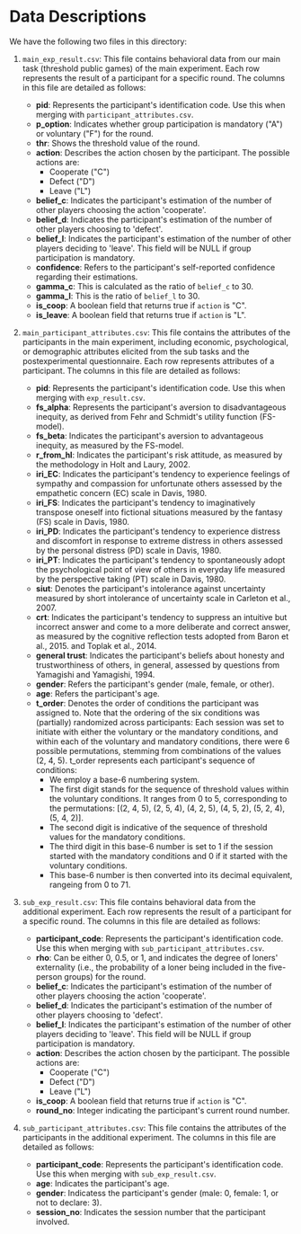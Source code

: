 # Data Descriptions
We have the following two files in this directory:

1. `main_exp_result.csv`: This file contains behavioral data from our main task (threshold public games) of the main experiment. Each row represents the result of a participant for a specific round. The columns in this file are detailed as follows:

   - **pid**: Represents the participant's identification code. Use this when merging with `participant_attributes.csv`.
   - **p_option**: Indicates whether group participation is mandatory ("A") or voluntary ("F") for the round.
   - **thr**: Shows the threshold value of the round.
   - **action**: Describes the action chosen by the participant. The possible actions are:
     - Cooperate ("C")
     - Defect ("D")
     - Leave ("L")
   - **belief_c**: Indicates the participant's estimation of the number of other players choosing the action 'cooperate'.
   - **belief_d**: Indicates the participant's estimation of the number of other players choosing to 'defect'.
   - **belief_l**: Indicates the participant's estimation of the number of other players deciding to 'leave'. This field will be NULL if group participation is mandatory.
   - **confidence**: Refers to the participant's self-reported confidence regarding their estimations.
   - **gamma_c**: This is calculated as the ratio of `belief_c` to 30.
   - **gamma_l**: This is the ratio of `belief_l` to 30.
   - **is_coop**: A boolean field that returns true if `action` is "C".
   - **is_leave**: A boolean field that returns true if `action` is "L".

2. `main_participant_attributes.csv`: This file contains the attributes of the participants in the main experiment, including economic, psychological, or demographic attributes elicited from the sub tasks and the postexperimental questionnaire. Each row represents attributes of a participant. The columns in this file are detailed as follows:

   - **pid**: Represents the participant's identification code. Use this when merging with `exp_result.csv`.
   - **fs_alpha**: Represents the participant's aversion to disadvantageous inequity, as derived from Fehr and Schmidt's utility function (FS-model).
   - **fs_beta**: Indicates the participant's aversion to advantageous inequity, as measured by the FS-model.
   - **r_from_hl**: Indicates the participant's risk attitude, as measured by the  methodology in Holt and Laury, 2002.
   - **iri_EC**: Indicates the participant's tendency to experience feelings of sympathy and compassion for unfortunate others assessed by the empathetic concern (EC) scale in Davis, 1980.
   - **iri_FS**: Indicates the participant's tendency to imaginatively transpose oneself into fictional situations measured by the fantasy (FS) scale in Davis, 1980.
   - **iri_PD**: Indicates the participant's tendency to experience distress and discomfort in response to extreme distress in others assessed by the personal distress (PD) scale in Davis, 1980.
   - **iri_PT**: Indicates the participant's tendency to spontaneously adopt the psychological point of view of others in everyday life measured by the perspective taking (PT) scale in Davis, 1980.
   - **siut**: Denotes the participant's intolerance against uncertainty measured by short intolerance of uncertainty scale in Carleton et al., 2007.
   - **crt**: Indicates the participant's tendency to suppress an intuitive but incorrect answer and come to a more deliberate and correct answer, as measured by the cognitive reflection tests adopted from Baron et al., 2015. and Toplak et al., 2014.
   - **general trust**: Indicates the participant's beliefs about honesty and trustworthiness of others, in general, assessed by questions from Yamagishi and Yamagishi, 1994.
   - **gender**: Refers the participant's gender (male, female, or other).
   - **age**: Refers the participant's age.
   - **t_order**: Denotes the order of conditions the participant was assigned to. Note that the ordering of the six conditions was (partially) randomized across participants: Each session was set to initiate with either the voluntary or the mandatory conditions, and within each of the voluntary and mandatory conditions, there were 6 possible permutations, stemming from combinations of the values (2, 4, 5). t_order represents each participant's sequence of conditions:
     - We employ a base-6 numbering system.
     - The first digit stands for the sequence of threshold values within the voluntary conditions. It ranges from 0 to 5, corresponding to the permutations: [(2, 4, 5), (2, 5, 4), (4, 2, 5), (4, 5, 2), (5, 2, 4), (5, 4, 2)].
     - The second digit is indicative of the sequence of threshold values for the mandatory conditions.
     - The third digit in this base-6 number is set to 1 if the session started with the mandatory conditions and 0 if it started with the voluntary conditions.
     - This base-6 number is then converted into its decimal equivalent, rangeing from 0 to 71.

3. `sub_exp_result.csv`: This file contains behavioral data from the additional experiment. Each row represents the result of a participant for a specific round. The columns in this file are detailed as follows:

   - **participant_code**: Represents the participant's identification code. Use this when merging with `sub_participant_attributes.csv`.
   - **rho**: Can be either 0, 0.5, or 1, and indicates the degree of loners' externality (i.e., the probability of a loner being included in the five-person groups) for the round.
   - **belief_c**: Indicates the participant's estimation of the number of other players choosing the action 'cooperate'.
   - **belief_d**: Indicates the participant's estimation of the number of other players choosing to 'defect'.
   - **belief_l**: Indicates the participant's estimation of the number of other players deciding to 'leave'. This field will be NULL if group participation is mandatory.
   - **action**: Describes the action chosen by the participant. The possible actions are:
     - Cooperate ("C")
     - Defect ("D")
     - Leave ("L")
   - **is_coop**: A boolean field that returns true if `action` is "C".
   - **round_no**: Integer indicating the participant's current round number.

4. `sub_participant_attributes.csv`: This file contains the attributes of the participants in the additional experiment. The columns in this file are detailed as follows:

   - **participant_code**: Represents the participant's identification code. Use this when merging with `sub_exp_result.csv`.
   - **age**: Indicates the participant's age.
   - **gender**: Indicatess the participant's gender (male: 0, female: 1, or not to declare: 3).
   - **session_no**: Indicates the session number that the participant involved.
